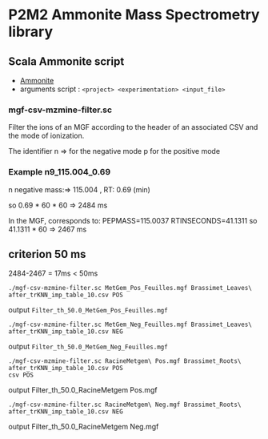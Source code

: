 # P2M2 Ammonite Mass Spectrometry library 

## Scala Ammonite script

 - [Ammonite](https://github.com/com-lihaoyi/Ammonite)
 - arguments script : `<project> <experimentation> <input_file>`

### mgf-csv-mzmine-filter.sc

Filter the ions of an MGF according to the header of an associated CSV and the mode of ionization.

The identifier n => for the negative mode p for the positive mode


### Example n9_115.004_0.69

n negative
mass:=> 115.004 , RT: 0.69 (min)

so 0.69 * 60 * 60 => 2484 ms

In the MGF, corresponds to:
PEPMASS=115.0037
RTINSECONDS=41.1311
so 41.1311 * 60 => 2467 ms

## criterion 50 ms
2484-2467 = 17ms < 50ms

```shell
./mgf-csv-mzmine-filter.sc MetGem_Pos_Feuilles.mgf Brassimet_Leaves\ after_trKNN_imp_table_10.csv POS
```
output `Filter_th_50.0_MetGem_Pos_Feuilles.mgf`

```shell
./mgf-csv-mzmine-filter.sc MetGem_Neg_Feuilles.mgf Brassimet_Leaves\ after_trKNN_imp_table_10.csv NEG
```
output `Filter_th_50.0_MetGem_Neg_Feuilles.mgf`

```shell
./mgf-csv-mzmine-filter.sc RacineMetgem\ Pos.mgf Brassimet_Roots\ after_trKNN_imp_table_10.csv POS
csv POS
```
output Filter_th_50.0_RacineMetgem Pos.mgf

```shell
./mgf-csv-mzmine-filter.sc RacineMetgem\ Neg.mgf Brassimet_Roots\ after_trKNN_imp_table_10.csv NEG
```
output Filter_th_50.0_RacineMetgem Neg.mgf